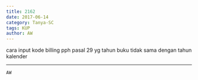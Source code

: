 ```yaml
---
title: 2162
date: 2017-06-14
category: Tanya-SC
tags: KUP
author: AW
---
```


cara input kode billing pph pasal 29 yg tahun buku tidak sama dengan tahun kalender

---



`AW`
